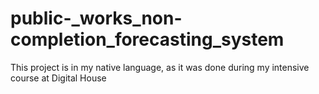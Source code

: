 # public-_works_non-completion_forecasting_system

This project is in my native language, as it was done during my intensive course at Digital House

